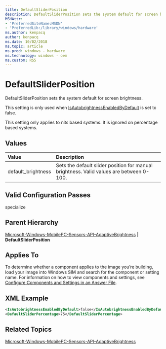 ```yaml
---
title: DefaultSliderPosition
description: DefaultSliderPosition sets the system default for screen brightness.
MSHAttr:
- 'PreferredSiteName:MSDN'
- 'PreferredLib:/library/windows/hardware'
ms.author: kenpacq
author: kenpacq
ms.date: 10/02/2018
ms.topic: article
ms.prod: windows - hardware
ms.technology: windows - oem
ms.custom: RS5
---
```


# DefaultSliderPosition

DefaultSliderPosition sets the system default for screen brightness.

This setting is only used when [IsAutobrightnessEnabledByDefault](microsoft-windows-mobilepc-sensors-api-adaptivebrightness-isautobrightnessenabledbydefault.md) is set to false.

This setting only applies to nits based systems. It is ignored on percentage based systems.

## Values

| Value                   | Description                                                                           |
|:------------------------|:--------------------------------------------------------------------------------------|
| default_brightness      | Sets the default slider position for manual brightness. Valid values are between 0-100. | 

## Valid Configuration Passes

specialize

## Parent Hierarchy

[Microsoft-Windows-MobilePC-Sensors-API-AdaptiveBrightness](microsoft-windows-mobilepc-sensors-api-adaptivebrightness.md) | **DefaultSliderPosition**

## Applies To

To determine whether a component applies to the image you’re building, load your image into Windows SIM and search for the component or setting name. For information on how to view components and settings, see [Configure Components and Settings in an Answer File](https://docs.microsoft.com/en-us/windows-hardware/customize/desktop/wsim/configure-components-and-settings-in-an-answer-file).

## XML Example

```XML
<IsAutobrightnessEnabledByDefault>false</IsAutobrightnessEnabledByDefault>
<DefaultSliderPercentage>75</DefaultSliderPercentage>
```

## Related Topics

[Microsoft-Windows-MobilePC-Sensors-API-AdaptiveBrightness](microsoft-windows-mobilepc-sensors-api-adaptivebrightness.md)
